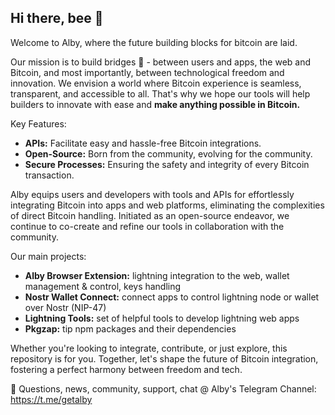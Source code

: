 ## Hi there, bee 👋

<!--

**Here are some ideas to get you started:**

🙋‍♀️ A short introduction - what is your organization all about?
🌈 Contribution guidelines - how can the community get involved?
👩‍💻 Useful resources - where can the community find your docs? Is there anything else the community should know?
🍿 Fun facts - what does your team eat for breakfast?
🧙 Remember, you can do mighty things with the power of [Markdown](https://docs.github.com/github/writing-on-github/getting-started-with-writing-and-formatting-on-github/basic-writing-and-formatting-syntax)
-->

 
 Welcome to Alby, where the future building blocks for bitcoin are laid.

Our mission is to build bridges 🌉 - between users and apps, the web and Bitcoin, and most importantly, between technological freedom and innovation. 
We envision a world where Bitcoin experience is seamless, transparent, and accessible to all. That's why we hope our tools will help builders to innovate with ease and **make anything possible in Bitcoin.**


Key Features:
- **APIs:** Facilitate easy and hassle-free Bitcoin integrations.
- **Open-Source:** Born from the community, evolving for the community.
- **Secure Processes:** Ensuring the safety and integrity of every Bitcoin transaction.


Alby equips users and developers with tools and APIs for effortlessly integrating Bitcoin into apps and web platforms, eliminating the complexities of direct Bitcoin handling. Initiated as an open-source endeavor, we continue to co-create and refine our tools in collaboration with the community.

Our main projects:
- **Alby Browser Extension:** lightning integration to the web, wallet management & control, keys handling
- **Nostr Wallet Connect:**  connect apps to control lightning node or wallet over Nostr (NIP-47)
- **Lightning Tools:** set of helpful tools to develop lightning web apps
- **Pkgzap:** tip npm packages and their dependencies



Whether you're looking to integrate, contribute, or just explore, this repository is for you. Together, let's shape the future of Bitcoin integration, fostering a perfect harmony between freedom and tech.

💬 Questions, news, community, support, chat @ Alby's Telegram Channel: https://t.me/getalby
